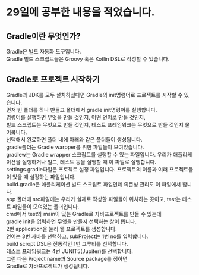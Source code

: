 # 29일에 공부한 내용을 적었습니다.
## Gradle이란 무엇인가?
Gradle은 빌드 자동화 도구입니다.<br>
Gradle 빌드 스크립트들은 Groovy 혹은 Kotlin DSL로 작성할 수 있습니다.
## Gradle로 프로젝트 시작하기
Gradle과 JDK를 모두 설치하셨다면 Gradle의 init명령어로 프로젝트를 시작할 수 있습니다.<br>
먼저 빈 폴더를 하나 만들고 폴더에서 gradle init명령어를 실행합니다.<br>
명령어를 실행하면 무엇을 만들 것인지, 어떤 언어로 만들 것인지,<br>
빌드 스크립트는 무엇으로 만들 것인지, 테스트 프레임워크는 무엇으로 만들 것인지 물어봅니다.<br>
선택해서 완료하면 폴더 내에 아래와 같은 폴더들이 생성됩니다.<br>
gradle폴더는 Gradle warpper를 위한 파일들이 모여있습니다.<br>
gradlew는 Gradle wrapper 스크립트를 실행할 수 있는 파일입니다. 우리가 애플리케이션을 실행하거나 빌드, 테스트 등을 실행할 때 이 파일로 실행합니다.<br>
settings.gradle파일은 프로젝트 설정 파일입니다. 프로젝트의 이름과 여러 프로젝트들이 있을 때 설정하는 파일입니다.<br>
build.gradle은 애플리케이션 빌드 스크립트 파일인데 의존성 관리도 이 파일에서 합니다.<br>
app 폴더에 src파일에는 우리가 실제로 작성할 파일들이 위치하는 곳이고, test는 테스트 파일들이 모여있는 폴더입니다.<br>
cmd에서 test와 main이 있는 Gradle로 자바프로젝트를 만들 수 있는데<br>
gradle init을 입력하면 무엇을 만들지 선택하는 창이 뜹니다.<br>
2번 application을 눌러 웹 프로젝트를 생성합니다.<br>
언어는 3번 자바를 선택하고, subProject는 1번 no를 입력합니다.<br>
build scropt DSL은 전통적인 1번 그루비를 선택합니다.<br>
테스트 프레임워크는 4번 JUNIT5(Jupiter)를 선택합니다.<br>
그런 다음 Project name과 Source package를 정하면<br>
Gradle로 자바프로젝트가 생성됩니다.<br>
